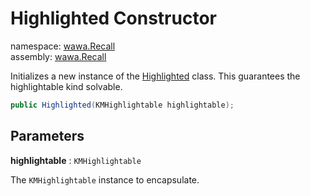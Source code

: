 # Highlighted Constructor

namespace: [wawa\.Recall](../../wawa.Recall.md)<br />
assembly: [wawa\.Recall](../../../wawa.Recall.md)

Initializes a new instance of the [Highlighted](../../../wawa.Recall/wawa.Recall/Highlighted.md) class\.
This guarantees the highlightable kind solvable\.

```csharp
public Highlighted(KMHighlightable highlightable);
```

## Parameters

__highlightable__ : `KMHighlightable`

The `KMHighlightable` instance to encapsulate\.

